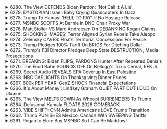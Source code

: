 <details>
<summary>6280. The View DEFENDS Biden Pardon: 'Not Call It A Lie'</summary><br>

<a href="https://www.youtube.com/watch?v=z34i54WM8B8" target="_blank">
    <img src="https://img.youtube.com/vi/z34i54WM8B8/maxresdefault.jpg" 
        alt="[Youtube]" width="200">
</a>

# The View DEFENDS Biden Pardon: 'Not Call It A Lie'


</details>

<details>
<summary>6279. DYSTOPIAN Israeli Baby Crying Quadcopters In Gaza</summary><br>

<a href="https://www.youtube.com/watch?v=Y1Xd9qMWh54" target="_blank">
    <img src="https://img.youtube.com/vi/Y1Xd9qMWh54/maxresdefault.jpg" 
        alt="[Youtube]" width="200">
</a>

# DYSTOPIAN Israeli Baby Crying Quadcopters In Gaza


</details>

<details>
<summary>6278. Trump To Hamas: 'HELL TO PAY' If No Hostage Release</summary><br>

<a href="https://www.youtube.com/watch?v=9qEsKKUg8HA" target="_blank">
    <img src="https://img.youtube.com/vi/9qEsKKUg8HA/maxresdefault.jpg" 
        alt="[Youtube]" width="200">
</a>

# Trump To Hamas: 'HELL TO PAY' If No Hostage Release


</details>

<details>
<summary>6277. MSNBC SCOFFS At Bernie in DNC Chair Proxy War</summary><br>

<a href="https://www.youtube.com/watch?v=6XEL5Z6D38U" target="_blank">
    <img src="https://img.youtube.com/vi/6XEL5Z6D38U/maxresdefault.jpg" 
        alt="[Youtube]" width="200">
</a>

# MSNBC SCOFFS At Bernie in DNC Chair Proxy War


</details>

<details>
<summary>6276. Matt Stoller VS Marc Andreesen On DEBANKING Rogan Claims</summary><br>

<a href="https://www.youtube.com/watch?v=7R-4Wk_MGHc" target="_blank">
    <img src="https://img.youtube.com/vi/7R-4Wk_MGHc/maxresdefault.jpg" 
        alt="[Youtube]" width="200">
</a>

# Matt Stoller VS Marc Andreesen On DEBANKING Rogan Claims


</details>

<details>
<summary>6275. SHOCKING IMAGES: Terror Aligned Syrian Rebels Take Aleppo</summary><br>

<a href="https://www.youtube.com/watch?v=Jvezr1jHJLI" target="_blank">
    <img src="https://img.youtube.com/vi/Jvezr1jHJLI/maxresdefault.jpg" 
        alt="[Youtube]" width="200">
</a>

# SHOCKING IMAGES: Terror Aligned Syrian Rebels Take Aleppo


</details>

<details>
<summary>6274. Zelensky CAVES: Floats Territorial Concessions For Peace</summary><br>

<a href="https://www.youtube.com/watch?v=LN1TRnHRdgg" target="_blank">
    <img src="https://img.youtube.com/vi/LN1TRnHRdgg/maxresdefault.jpg" 
        alt="[Youtube]" width="200">
</a>

# Zelensky CAVES: Floats Territorial Concessions For Peace


</details>

<details>
<summary>6273. Trump Pledges 100% Tariff On BRICS For Ditching Dollar</summary><br>

<a href="https://www.youtube.com/watch?v=iGvb5sIz9zI" target="_blank">
    <img src="https://img.youtube.com/vi/iGvb5sIz9zI/maxresdefault.jpg" 
        alt="[Youtube]" width="200">
</a>

# Trump Pledges 100% Tariff On BRICS For Ditching Dollar


</details>

<details>
<summary>6272. Trump's FBI Director Pledges Deep State DESTRUCTION, Media Prosecutions</summary><br>

<a href="https://www.youtube.com/watch?v=o2m4EEUgbQ0" target="_blank">
    <img src="https://img.youtube.com/vi/o2m4EEUgbQ0/maxresdefault.jpg" 
        alt="[Youtube]" width="200">
</a>

# Trump's FBI Director Pledges Deep State DESTRUCTION, Media Prosecutions


</details>

<details>
<summary>6271. BREAKING: Biden FLIPS, PARDONS Hunter After Repeated Denials</summary><br>

<a href="https://www.youtube.com/watch?v=7CSH8WjF0bE" target="_blank">
    <img src="https://img.youtube.com/vi/7CSH8WjF0bE/maxresdefault.jpg" 
        alt="[Youtube]" width="200">
</a>

# BREAKING: Biden FLIPS, PARDONS Hunter After Repeated Denials


</details>

<details>
<summary>6270. The Food Babe SOUNDS OFF On Kellogg's Toxic Cereal, RFK Jr.</summary><br>

<a href="https://www.youtube.com/watch?v=lcgBTnPXQnQ" target="_blank">
    <img src="https://img.youtube.com/vi/lcgBTnPXQnQ/maxresdefault.jpg" 
        alt="[Youtube]" width="200">
</a>

# The Food Babe SOUNDS OFF On Kellogg's Toxic Cereal, RFK Jr.


</details>

<details>
<summary>6269. Secret Audio REVEALS EPA Coverup In East Palestine</summary><br>

<a href="https://www.youtube.com/watch?v=TNfoxhzpX0s" target="_blank">
    <img src="https://img.youtube.com/vi/TNfoxhzpX0s/maxresdefault.jpg" 
        alt="[Youtube]" width="200">
</a>

# Secret Audio REVEALS EPA Coverup In East Palestine


</details>

<details>
<summary>6268. NBC GASLIGHTS On Thanksgiving Dinner Prices</summary><br>

<a href="https://www.youtube.com/watch?v=BaOTW_FGh1E" target="_blank">
    <img src="https://img.youtube.com/vi/BaOTW_FGh1E/maxresdefault.jpg" 
        alt="[Youtube]" width="200">
</a>

# NBC GASLIGHTS On Thanksgiving Dinner Prices


</details>

<details>
<summary>6267. 600k PER YEAR: GenZ SHOCK Financial Expectations</summary><br>

<a href="https://www.youtube.com/watch?v=gmQxoZCJt4c" target="_blank">
    <img src="https://img.youtube.com/vi/gmQxoZCJt4c/maxresdefault.jpg" 
        alt="[Youtube]" width="200">
</a>

# 600k PER YEAR: GenZ SHOCK Financial Expectations


</details>

<details>
<summary>6266. It's About Money': Lindsey Graham QUIET PART OUT LOUD On Ukraine</summary><br>

<a href="https://www.youtube.com/watch?v=tWMVLtbc4L8" target="_blank">
    <img src="https://img.youtube.com/vi/tWMVLtbc4L8/maxresdefault.jpg" 
        alt="[Youtube]" width="200">
</a>

# It's About Money': Lindsey Graham QUIET PART OUT LOUD On Ukraine


</details>

<details>
<summary>6265. The View MELTS DOWN As Whoopi SURRENDERS To Trump</summary><br>

<a href="https://www.youtube.com/watch?v=LYkrfbE778k" target="_blank">
    <img src="https://img.youtube.com/vi/LYkrfbE778k/maxresdefault.jpg" 
        alt="[Youtube]" width="200">
</a>

# The View MELTS DOWN As Whoopi SURRENDERS To Trump


</details>

<details>
<summary>6264. Delusional Kamala FLOATS 2028 COMEBACK</summary><br>

<a href="https://www.youtube.com/watch?v=-YaWEWmLVVo" target="_blank">
    <img src="https://img.youtube.com/vi/-YaWEWmLVVo/maxresdefault.jpg" 
        alt="[Youtube]" width="200">
</a>

# Delusional Kamala FLOATS 2028 COMEBACK


</details>

<details>
<summary>6263. VIBE SHIFT: CNN Admits Americans LOVE Trump Transition</summary><br>

<a href="https://www.youtube.com/watch?v=hu2jtfuxHBQ" target="_blank">
    <img src="https://img.youtube.com/vi/hu2jtfuxHBQ/maxresdefault.jpg" 
        alt="[Youtube]" width="200">
</a>

# VIBE SHIFT: CNN Admits Americans LOVE Trump Transition


</details>

<details>
<summary>6262. Trump PUNISHES Mexico, Canada With SWEEPING Tariffs</summary><br>

<a href="https://www.youtube.com/watch?v=B_GXhw8oUvo" target="_blank">
    <img src="https://img.youtube.com/vi/B_GXhw8oUvo/maxresdefault.jpg" 
        alt="[Youtube]" width="200">
</a>

# Trump PUNISHES Mexico, Canada With SWEEPING Tariffs


</details>

<details>
<summary>6261. Rogan to Elon: Buy MSNBC So I Can Be Maddow!</summary><br>

<a href="https://www.youtube.com/watch?v=Qddhc0z1c-8" target="_blank">
    <img src="https://img.youtube.com/vi/Qddhc0z1c-8/maxresdefault.jpg" 
        alt="[Youtube]" width="200">
</a>

# Rogan to Elon: Buy MSNBC So I Can Be Maddow!


</details>

